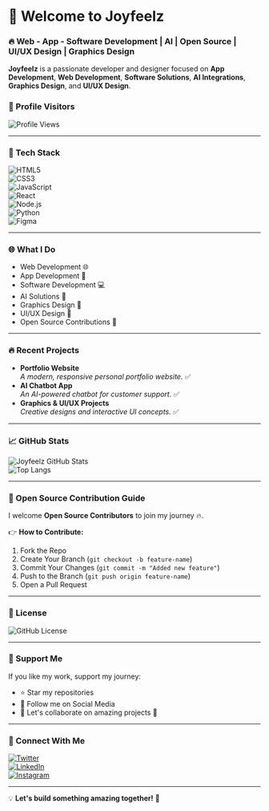 # 👋 Welcome to Joyfeelz  

### 🔥 Web - App - Software Development | AI | Open Source | UI/UX Design | Graphics Design  

**Joyfeelz** is a passionate developer and designer focused on **App Development**, **Web Development**, **Software Solutions**, **AI Integrations**, **Graphics Design**, and **UI/UX Design**.  

### 🎯 Profile Visitors  
![Profile Views](https://komarev.com/ghpvc/?username=Joyfeelz&label=Profile%20Views&color=blue&style=plastic)  

---  

### 💪 Tech Stack  
![HTML5](https://img.shields.io/badge/HTML5-%23E34F26.svg?style=for-the-badge&logo=html5&logoColor=white)  
![CSS3](https://img.shields.io/badge/CSS3-%231572B6.svg?style=for-the-badge&logo=css3&logoColor=white)  
![JavaScript](https://img.shields.io/badge/JavaScript-%23F7DF1E.svg?style=for-the-badge&logo=javascript&logoColor=black)  
![React](https://img.shields.io/badge/React-%2361DAFB.svg?style=for-the-badge&logo=react&logoColor=black)  
![Node.js](https://img.shields.io/badge/Node.js-%23339933.svg?style=for-the-badge&logo=node.js&logoColor=white)  
![Python](https://img.shields.io/badge/Python-%233776AB.svg?style=for-the-badge&logo=python&logoColor=white)  
![Figma](https://img.shields.io/badge/Figma-%23F24E1E.svg?style=for-the-badge&logo=figma&logoColor=white)  

---  

### 🌐 What I Do  
- Web Development 🌐  
- App Development 📱  
- Software Development 💻  
- AI Solutions 🤖  
- Graphics Design 🎨  
- UI/UX Design 📐  
- Open Source Contributions 🚀  

---

### 🔥 Recent Projects  
- **Portfolio Website**  
  _A modern, responsive personal portfolio website._ ✅  
- **AI Chatbot App**  
  _An AI-powered chatbot for customer support._ ✅  
- **Graphics & UI/UX Projects**  
  _Creative designs and interactive UI concepts._ ✅  

---

### 📈 GitHub Stats  
![Joyfeelz GitHub Stats](https://github-readme-stats.vercel.app/api?username=Joyfeelz&show_icons=true&theme=radical)  
![Top Langs](https://github-readme-stats.vercel.app/api/top-langs/?username=Joyfeelz&layout=compact&theme=radical)  

---

### 🤝 Open Source Contribution Guide  
I welcome **Open Source Contributors** to join my journey 🔥.  

👉 **How to Contribute:**  
1. Fork the Repo  
2. Create Your Branch (`git checkout -b feature-name`)  
3. Commit Your Changes (`git commit -m "Added new feature"`)  
4. Push to the Branch (`git push origin feature-name`)  
5. Open a Pull Request  

---

### 📜 License  
![GitHub License](https://img.shields.io/github/license/Joyfeelz/Joyfeelz?style=for-the-badge)  

---

### 💪 Support Me  
If you like my work, support my journey:  

- ⭐ Star my repositories  
- 📣 Follow me on Social Media  
- 💬 Let's collaborate on amazing projects 🚀  

---

### 🎯 Connect With Me  
[![Twitter](https://img.shields.io/badge/X-%231DA1F2.svg?style=for-the-badge&logo=x&logoColor=white)](https://twitter.com/joyfeelz)  
[![LinkedIn](https://img.shields.io/badge/LinkedIn-%230A66C2.svg?style=for-the-badge&logo=linkedin&logoColor=white)](https://www.linkedin.com/in/joyfeelz)  
[![Instagram](https://img.shields.io/badge/Instagram-%23E4405F.svg?style=for-the-badge&logo=instagram&logoColor=white)](https://www.instagram.com/joyfeelz)  

---

💡 **Let's build something amazing together!** 🚀  
